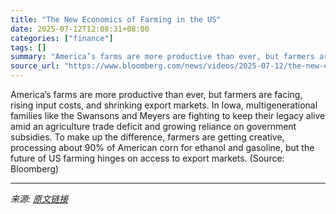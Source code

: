 ```yaml
---
title: "The New Economics of Farming in the US"
date: 2025-07-12T12:08:31+08:00
categories: ["finance"]
tags: []
summary: "America’s farms are more productive than ever, but farmers are facing, rising input costs, and shrinking export markets. In Iowa, multigenerational families like the Swansons and Meyers are fighting t"
source_url: "https://www.bloomberg.com/news/videos/2025-07-12/the-new-economics-of-farming-in-the-us-video"
---
```


America’s farms are more productive than ever, but farmers are facing, rising input costs, and shrinking export markets. In Iowa, multigenerational families like the Swansons and Meyers are fighting to keep their legacy alive amid an agriculture trade deficit and growing reliance on government subsidies. To make up the difference, farmers are getting creative, processing about 90% of American corn for ethanol and gasoline, but the future of US farming hinges on access to export markets. (Source: Bloomberg)

---

*来源: [原文链接](https://www.bloomberg.com/news/videos/2025-07-12/the-new-economics-of-farming-in-the-us-video)*
